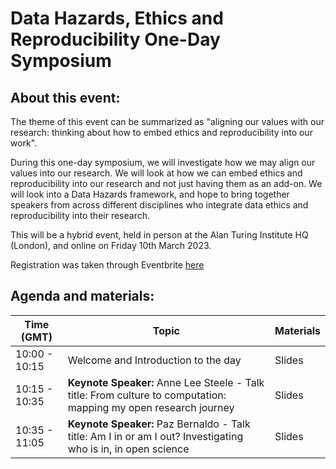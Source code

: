 # Data Hazards, Ethics and Reproducibility One-Day Symposium

## About this event:
The theme of this event can be summarized as "aligning our values with our research: thinking about how to embed ethics and reproducibility into our work".

During this one-day symposium, we will investigate how we may align our values into our research. We will look at how we can embed ethics and reproducibility into our research and not just having them as an add-on. We will look into a Data Hazards framework, and hope to bring together speakers from across different disciplines who integrate data ethics and reproducibility into their research.

This will be a hybrid event, held in person at the Alan Turing Institute HQ (London), and online on Friday 10th March 2023.

Registration was taken through Eventbrite [here](https://www.eventbrite.co.uk/e/in-person-data-hazards-ethics-and-reproducibility-one-day-symposium-tickets-516803953537)

## Agenda and materials:

| Time (GMT) | Topic | Materials |
| --- | --- | --- |
| 10:00 - 10:15 | Welcome and Introduction to the day | Slides |
| 10:15 - 10:35 | **Keynote Speaker:**  Anne Lee Steele - Talk title: From culture to computation: mapping my open research journey| Slides |
| 10:35 - 11:05 | **Keynote Speaker:**  Paz Bernaldo - Talk title: Am I in or am I out? Investigating who is in, in open science | Slides |
